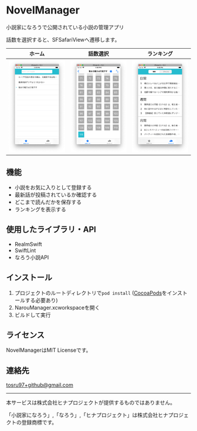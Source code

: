 # NovelManager

小説家になろうで公開されている小説の管理アプリ

話数を選択すると、SFSafariViewへ遷移します。

|                            ホーム                            |                           話数選択                           |                          ランキング                          |
| :----------------------------------------------------------: | :----------------------------------------------------------: | :----------------------------------------------------------: |
| ![](https://raw.githubusercontent.com/tosru/Resource/master/NovelManager/home.png) | ![](https://raw.githubusercontent.com/tosru/Resource/master/NovelManager/select.png) | ![](https://raw.githubusercontent.com/tosru/Resource/master/NovelManager/ranking.png) |

## 機能

- 小説をお気に入りとして登録する
- 最新話が投稿されているか確認する
- どこまで読んだかを保存する
- ランキングを表示する

## 使用したライブラリ・API

- RealmSwift
- SwiftLint
- なろう小説API

## インストール

1. プロジェクトのルートディレクトリで`pod install` ([CocoaPods](https://guides.cocoapods.org/using/getting-started.html)をインストールする必要あり)
2. NarouManager.xcworkspaceを開く
3. ビルドして実行

## ライセンス

NovelManagerはMIT Licenseです。

## 連絡先

tosru97+github@gmail.com

---

本サービスは株式会社ヒナプロジェクトが提供するものではありません。

「小説家になろう」,「なろう」,「ヒナプロジェクト」は株式会社ヒナプロジェクトの登録商標です。
